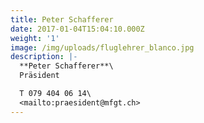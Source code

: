 ```yaml
---
title: Peter Schafferer
date: 2017-01-04T15:04:10.000Z
weight: '1'
image: /img/uploads/fluglehrer_blanco.jpg
description: |-
  **Peter Schafferer**\
  Präsident

  T 079 404 06 14\
  <mailto:praesident@mfgt.ch>
---
```


